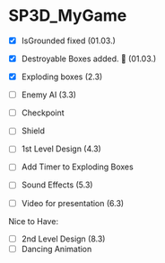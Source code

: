 # SP3D_MyGame

- [x] IsGrounded fixed (01.03.)
- [x] Destroyable Boxes added. :tada: (01.03.)
- [x] Exploding boxes (2.3)

- [ ] Enemy AI (3.3)
- [ ] Checkpoint
- [ ] Shield
- [ ] 1st Level Design (4.3)
- [ ] Add Timer to Exploding Boxes
- [ ] Sound Effects (5.3)
- [ ] Video for presentation (6.3)

Nice to Have:

- [ ] 2nd Level Design (8.3)
- [ ] Dancing Animation
